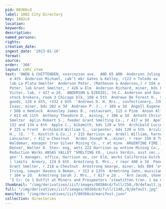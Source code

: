 ```yaml
---
pid: 00366cd
label: 1882 City Directory
key: 1882cd
location: 
keywords: 
description: 
named_persons: 
rights: 
creation_date: 
ingest_date: '2023-01-16'
format: 
source: 
order: '366'
layout: cmhc_item
text: 'OWEN & CHITTENDEN, xxarcnzson ave.  AND 65 ARN  Anderson Juling, miner, r 434
  e 4th  Anderson Michael, cab’t mkr Gates & Kelley, r122 n Toledo av  Anderson N.,
  lab La Plata Smelter  Anderson Peter, (Matheson & Andersou,) r 104 e 2d  Anderson
  Peter, lab Grant Smelter, r 426 w Elm  Anderson Richard, miner, bds 804 6 6th  ‘Anderson
  Victor, lab, r 427 w 2d.  ANDERSON & EZEKIEL, (H.C. Anderson and David I. Ezekiel)
  stock brokera, room 3 Chicago blk, 108 e 5th  Andrews De Forest H., second-hand
  goods, 128 e 6th, r332 ¢ 6th  ‘Andrews D. H. Mrs., confectionery, 330 e 6th  ‘Andrews
  Isaac, miner, bds 202 e 3d  Andrews P. J., r 109 w 3d  Ange}l Eugene H., ins agt,
  r 508 n Hemlock  Annesley James B., restaurant, 115 n Pine  Anson Alfred A., engineer,
  r 613 e6 11th  Anthony Theodore D., mining, r 306 w 3d  Anteth Christ, lab La Plata
  Smelter  Aplin Robert S., feeder Grant Smelting Co., r 417 w 3d  Apollo Club, hall
  132 and 134 e 6th  Apple C., bikemith, bds 120 w 5th  Archibald Lucinda Mrs. -»
  ¥ 225 w Front  Archibald William S., carpenter, bds 120 w 5th  Arcularius Frank
  H., (S. ''T. Kosttch & Co.,) r 215 Harrison av  Ardell William, harnessmkr G. W.
  Lancaster, r 412 w Chestnut  ‘Arden Joseph W.,-miner, r rear 150 8 Toledo av  Arenas
  Waldemar, manager Iron Silver Mining Co., r at mine  ARGENTINE FIRE INSURANCE CO.,
  Denver, Walter D. Stev- eng, aets 222 Harrison ay entine Mining Co., office, Harrison
  Reduction Works ANSAS VALLEY "SMELTING €0., Louis Verdin, asst sec.; C. T. Limberg,
  gen''l manager, office, Harrison av, cor Elm, works California Gulch, west of city
  | limits  Armory, 124 6 6th  Armstrong D. Mrs., r rear 400 e 34  Panels Frank, lab
  Grant Smelter, r 218 w Chestnut  Armstrong George, miner, bds 804 ‘eth  Armetrong
  Irving, sawyer Havens & Beman, r 313 e 13th  Armetrong John, musician Odeon Hall,
  r 104 w 2d.  Armstrong Sarah J. Mrs., r 617 w 2d .  ‘Arn Jacob, shoemkr, 714 e 6th  .
  ‘I Cc: Ce 1 Outfit at Miners and Prospeetors ‘stewtitten tron. 1 ea Cust st °       '
thumbnail: "/img/derivatives/iiif/images/00366cd/full/250,/0/default.jpg"
full: "/img/derivatives/iiif/images/00366cd/full/1140,/0/default.jpg"
manifest: "/img/derivatives/iiif/00366cd/manifest.json"
collection: directories
---
```

